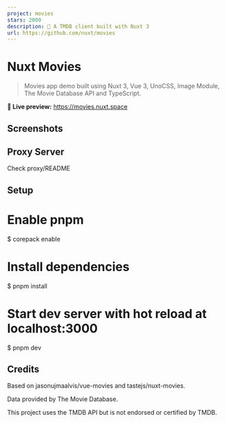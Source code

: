 ```yaml
---
project: movies
stars: 2009
description: 🍿 A TMDB client built with Nuxt 3
url: https://github.com/nuxt/movies
---
```


  

Nuxt Movies
===========

  

> Movies app demo built using Nuxt 3, Vue 3, UnoCSS, Image Module, The Movie Database API and TypeScript.

**🍿 Live preview:** https://movies.nuxt.space

Screenshots
-----------

Proxy Server
------------

Check proxy/README

Setup
-----

# Enable pnpm
$ corepack enable

# Install dependencies
$ pnpm install

# Start dev server with hot reload at localhost:3000
$ pnpm dev

Credits
-------

Based on jasonujmaalvis/vue-movies and tastejs/nuxt-movies.

Data provided by The Movie Database.

This project uses the TMDB API but is not endorsed or certified by TMDB.
